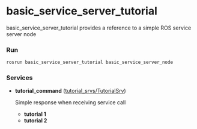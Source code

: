 # basic_service_server_tutorial


basic_service_server_tutorial provides a reference to a simple ROS service server node

### Run

```bash
rosrun basic_service_server_tutorial basic_service_server_node
```

### Services
- **tutorial_command** ([tutorial_srvs/TutorialSrv](https://github.com/PigeonSensei/pigeon_ros_tutorial/blob/master/others/tutorial_srvs/srv/TutorialSrv.srv))

  Simple response when receiving service call
  - **tutorial 1**
  - **tutorial 2**
